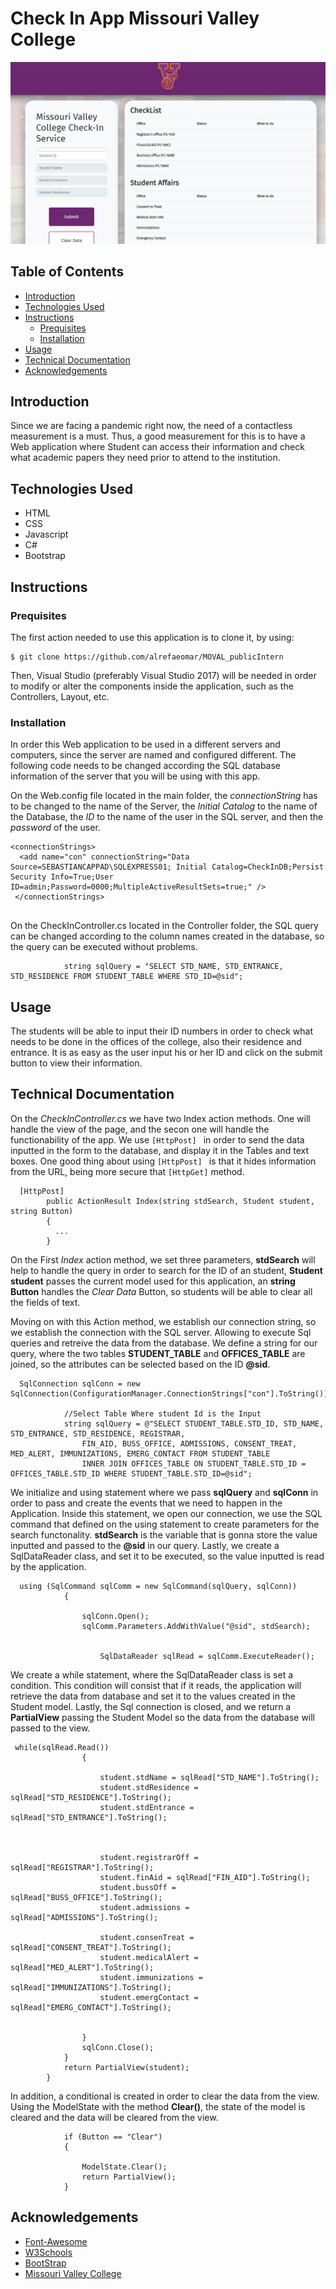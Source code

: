 # Check In App Missouri Valley College
![Screenshot1](https://github.com/alrefaeomar/MOVAL_publicIntern/blob/main/Screenshots/Screenshot%202021-03-29%20103145.jpg)

## Table of Contents
* [Introduction](#introduction) 
* [Technologies Used](#technologies-used)
* [Instructions](#instructions)
  * [Prequisites](#prequisites)
  * [Installation](#installation)
* [Usage](#usage)
* [Technical Documentation](#technical-documentation)
* [Acknowledgements](#acknowledgements)


## Introduction
Since we are facing a pandemic right now, the need of a contactless measurement is a must. Thus, a good measurement for this is to have a Web application where Student can access their information and check what academic papers they need prior to attend to the institution. 

## Technologies Used
* HTML
* CSS
* Javascript
* C#
* Bootstrap


## Instructions

### Prequisites
The first action needed to use this application is to clone it, by using:
```
$ git clone https://github.com/alrefaeomar/MOVAL_publicIntern
```

Then, Visual Studio (preferably Visual Studio 2017) will be needed in order to modify or alter the components inside the application, such as the Controllers, Layout, etc.

### Installation
In order this Web application to be used in a different servers and computers, since the server are named and configured different. The following code needs to be changed according the SQL database information of the server that you will be using with this app.


On the Web.config file located in the main folder, the *connectionString* has to be changed to the name of the Server, the *Initial Catalog* to the name of the Database, the *ID* to the name of the user in the SQL server, and then the *password* of the user.
```
<connectionStrings>
  <add name="con" connectionString="Data Source=SEBASTIANCAPPAD\SQLEXPRESS01; Initial Catalog=CheckInDB;Persist Security Info=True;User ID=admin;Password=0000;MultipleActiveResultSets=true;" />
 </connectionStrings>
  
```

On the CheckInController.cs located in the Controller folder, the SQL query can be changed according to the column names created in the database, so the query can be executed without problems. 
```
            string sqlQuery = "SELECT STD_NAME, STD_ENTRANCE, STD_RESIDENCE FROM STUDENT_TABLE WHERE STD_ID=@sid";

```

## Usage
The students will be able to input their ID numbers in order to check what needs to be done in the offices of the college, also their residence and entrance. It is as easy as the user input his or her ID and click on the submit button to view their information.

## Technical Documentation
On the *CheckInController.cs*  we have two Index action methods. One will handle the view of the page, and the secon one will handle the functionability of the app. We use  `[HttpPost] ` in order to send the data inputted in the form to the database, and display it in the Tables and text boxes. One good thing about using `[HttpPost] ` is that it hides information from the URL, being more secure that `[HttpGet]` method.
```
  [HttpPost]
        public ActionResult Index(string stdSearch, Student student, string Button)
        {
          ...
        }
```

On the First *Index* action method, we set three parameters, **stdSearch** will help to handle the query in order to search for the ID of an student, **Student student** passes the current model used for this application, an **string Button** handles the *Clear Data* Button, so students will be able to clear all the fields of text.
   
Moving on with this Action method, we establish our connection string, so we establish the connection with the SQL server. Allowing to execute Sql queries and retreive the data from the database. We define a string for our query, where the two tables **STUDENT_TABLE** and **OFFICES_TABLE** are joined, so the attributes can be selected based on the ID **@sid**.
```
  SqlConnection sqlConn = new SqlConnection(ConfigurationManager.ConnectionStrings["con"].ToString());

            //Select Table Where student Id is the Input 
            string sqlQuery = @"SELECT STUDENT_TABLE.STD_ID, STD_NAME, STD_ENTRANCE, STD_RESIDENCE, REGISTRAR, 
                FIN_AID, BUSS_OFFICE, ADMISSIONS, CONSENT_TREAT, MED_ALERT, IMMUNIZATIONS, EMERG_CONTACT FROM STUDENT_TABLE
                INNER JOIN OFFICES_TABLE ON STUDENT_TABLE.STD_ID = OFFICES_TABLE.STD_ID WHERE STUDENT_TABLE.STD_ID=@sid";

```

We initialize and using statement where we pass **sqlQuery** and **sqlConn** in order to pass and create the events that we need to happen in the Application. Inside this statement, we open our connection, we use the SQL command that defined on the using statement to create parameters for the search functonality. **stdSearch** is the variable that is gonna store the value inputted and passed to the **@sid** in our query. Lastly, we create a SqlDataReader class, and set it to be executed, so the value inputted is read by the application.

```
  using (SqlCommand sqlComm = new SqlCommand(sqlQuery, sqlConn))
            {
               
                sqlConn.Open();
                sqlComm.Parameters.AddWithValue("@sid", stdSearch);


                    SqlDataReader sqlRead = sqlComm.ExecuteReader();
```

We create a while statement, where the SqlDataReader class is set a condition. This condition will consist that if it reads, the application will retrieve the data from database and set it to the values created in the Student model. Lastly, the Sql connection is closed, and we return a **PartialView** passing the Student Model so the data from the database will passed to the view.

```
 while(sqlRead.Read())
                {

                    student.stdName = sqlRead["STD_NAME"].ToString();
                    student.stdResidence = sqlRead["STD_RESIDENCE"].ToString();
                    student.stdEntrance = sqlRead["STD_ENTRANCE"].ToString();

                    
                   
                    student.registrarOff = sqlRead["REGISTRAR"].ToString();
                    student.finAid = sqlRead["FIN_AID"].ToString();
                    student.bussOff = sqlRead["BUSS_OFFICE"].ToString();
                    student.admissions = sqlRead["ADMISSIONS"].ToString();

                    student.consenTreat = sqlRead["CONSENT_TREAT"].ToString();
                    student.medicalAlert = sqlRead["MED_ALERT"].ToString();
                    student.immunizations = sqlRead["IMMUNIZATIONS"].ToString();
                    student.emergContact = sqlRead["EMERG_CONTACT"].ToString();


                }
                sqlConn.Close();
            }
            return PartialView(student);
        }
```

In addition, a conditional is created in order to clear the data from the view. Using the ModelState with the method **Clear()**, the state of the model is cleared and the data will be cleared from the view.

```
            if (Button == "Clear")
            {
           
                ModelState.Clear();
                return PartialView();
            }
```

## Acknowledgements

* [Font-Awesome](https://fontawesome.com/)
* [W3Schools](https://www.w3schools.com/)
* [BootStrap](https://getbootstrap.com/)
* [Missouri Valley College](https://www.moval.edu/)

